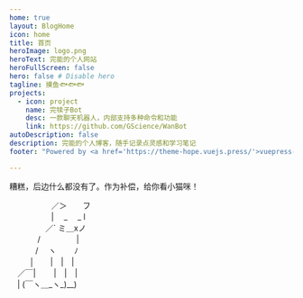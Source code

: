 ```yaml
---
home: true
layout: BlogHome
icon: home
title: 首页
heroImage: logo.png
heroText: 完能的个人网站
heroFullScreen: false
hero: false # Disable hero
tagline: 摸鱼🐟🐟🐟
projects:
  - icon: project
    name: 完犊子Bot
    desc: 一款聊天机器人，内部支持多种命令和功能
    link: https://github.com/GScience/WanBot
autoDescription: false
description: 完能的个人博客，随手记录点灵感和学习笔记
footer: "Powered by <a href='https://theme-hope.vuejs.press/'>vuepress-theme-hope<a/>"

---
```


<p>糟糕，后边什么都没有了。作为补偿，给你看小猫咪！</p>
<p style="margin-block-start:0;margin-block-end:0">&#x3000;&#x3000;&#x3000;&#x3000;&#x3000;&#x0020;&#x0020;&#x0020;&#x0020;&#x0020;&#x0020;&#x0020;&#x0020;&#x0020;&#x0020;&#xff0f;&#xff1e;&#x3000;&#x3000;&#x30d5;</p>
<p style="margin-block-start:0;margin-block-end:0">&#x3000;&#x3000;&#x3000;&#x0020;&#x3000;&#x3000;&#x007c;&#x0020;&#x3000;&#x005f;&#x3000;&#x0020;&#x005f;&#x0020;&#x006c;</p>
<p style="margin-block-start:0;margin-block-end:0">&#x3000;&#x0020;&#x3000;&#x3000;&#x0020;&#x3000;&#xff0f;&#x0060;&#x0020;&#x30df;&#xff3f;&#x0078;&#x30ce;</p>
<p style="margin-block-start:0;margin-block-end:0">&#x3000;&#x3000;&#x0020;&#x3000;&#x0020;&#x002f;&#x3000;&#x3000;&#x3000;&#x0020;&#x3000;&#x0020;&#x007c;</p>
<p style="margin-block-start:0;margin-block-end:0">&#x3000;&#x3000;&#x3000;&#x0020;&#x002f;&#x3000;&#x0020;&#x30fd;&#x3000;&#x3000;&#x0020;&#xff89;</p>
<p style="margin-block-start:0;margin-block-end:0">&#x3000;&#x0020;&#x3000;&#x0020;&#x2502;&#x3000;&#x3000;&#x007c;&#x3000;&#x007c;&#x3000;&#x007c;</p>
<p style="margin-block-start:0;margin-block-end:0">&#x3000;&#xff0f;&#xffe3;&#x007c;&#x3000;&#x3000;&#x0020;&#x007c;&#x3000;&#x007c;&#x3000;&#x007c;</p>
<p style="margin-block-start:0;margin-block-end:0">&#x3000;&#x007c;&#x0020;&#x0028;&#xffe3;&#x30fd;&#xff3f;&#x005f;&#x30fd;&#x005f;&#x0029;&#x005f;&#x005f;&#x0029;</p>